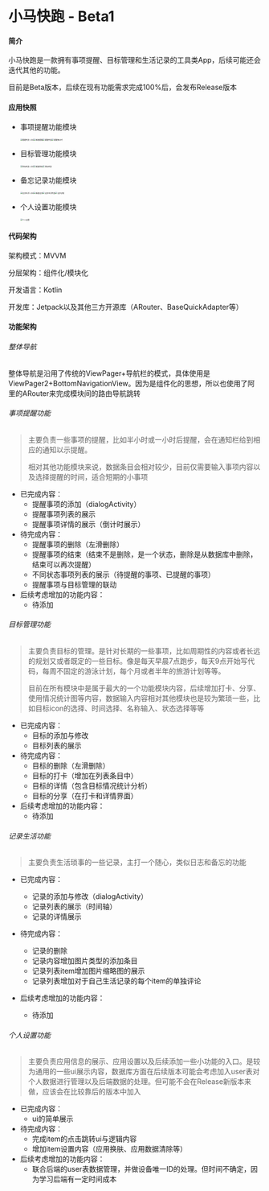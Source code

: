 # 小马快跑 - Beta1

#### 简介

小马快跑是一款拥有事项提醒、目标管理和生活记录的工具类App，后续可能还会迭代其他的功能。

目前是Beta版本，后续在现有功能需求完成100%后，会发布Release版本

#### 应用快照

* 事项提醒功能模块

  <img src="screenshot/提醒列表-占位.jpeg" alt="提醒列表-占位" style="zoom:25%;" /><img src="screenshot/新建提醒.jpeg" alt="新建提醒" style="zoom:25%;" /><img src="screenshot/提醒列表.jpeg" alt="提醒列表" style="zoom:25%;" /><img src="screenshot/提醒倒计时.jpeg" alt="提醒倒计时" style="zoom:25%;" />

* 目标管理功能模块

  <img src="screenshot/目标列表-占位.jpeg" alt="目标列表-占位" style="zoom:25%;" /><img src="screenshot/新建目标.jpeg" alt="新建目标" style="zoom:25%;" /><img src="screenshot/目标列表.jpeg" alt="目标列表" style="zoom:25%;" />

* 备忘记录功能模块

  <img src="screenshot/记录生活-占位.jpeg" alt="记录生活-占位" style="zoom:25%;" /><img src="screenshot/新建记录.jpeg" alt="新建记录" style="zoom:25%;" /><img src="screenshot/记录生活列表.jpeg" alt="记录生活列表" style="zoom:25%;" /><img src="screenshot/记录详情.jpeg" alt="记录详情" style="zoom:25%;" />

* 个人设置功能模块

  <img src="screenshot/个人设置.jpeg" alt="个人设置" style="zoom:25%;" />

#### 代码架构

架构模式：MVVM

分层架构：组件化/模块化

开发语言：Kotlin

开发库：Jetpack以及其他三方开源库（ARouter、BaseQuickAdapter等）

#### 功能架构

###### 整体导航

整体导航是沿用了传统的ViewPager+导航栏的模式，具体使用是ViewPager2+BottomNavigationView。因为是组件化的思想，所以也使用了阿里的ARouter来完成模块间的路由导航跳转

###### 事项提醒功能

> 主要负责一些事项的提醒，比如半小时或一小时后提醒，会在通知栏给到相应的通知以示提醒。
>
> 相对其他功能模块来说，数据条目会相对较少，目前仅需要输入事项内容以及选择提醒的时间，适合短期的小事项

* 已完成内容：
  * 提醒事项的添加（dialogActivity）
  * 提醒事项列表的展示
  * 提醒事项详情的展示（倒计时展示）
* 待完成内容：
  * 提醒事项的删除（左滑删除）
  * 提醒事项的结束（结束不是删除，是一个状态，删除是从数据库中删除，结束可以再次提醒）
  * 不同状态事项列表的展示（待提醒的事项、已提醒的事项）
  * 提醒事项与目标管理的联动
* 后续考虑增加的功能内容：
  * 待添加

###### 目标管理功能

> 主要负责目标的管理。是针对长期的一些事项，比如周期性的内容或者长远的规划又或者既定的一些目标。像是每天早晨7点跑步，每天9点开始写代码，每周不固定的游泳计划，每个月或者半年的旅游计划等等。
>
> 目前在所有模块中是属于最大的一个功能模块内容，后续增加打卡、分享、使用情况统计图等内容，数据输入内容相对其他模块也是较为繁琐一些，比如目标icon的选择、时间选择、名称输入、状态选择等等

* 已完成内容：
  * 目标的添加与修改
  * 目标列表的展示
* 待完成内容：
  * 目标的删除（左滑删除）
  * 目标的打卡（增加在列表条目中）
  * 目标的详情（包含目标情况统计分析）
  * 目标的分享（在打卡和详情界面）
* 后续考虑增加的功能内容：
  * 待添加

###### 记录生活功能

> 主要负责生活琐事的一些记录，主打一个随心，类似日志和备忘的功能

* 已完成内容：
  * 记录的添加与修改（dialogActivity）
  * 记录列表的展示（时间轴）
  * 记录的详情展示

* 待完成内容：
  * 记录的删除
  * 记录内容增加图片类型的添加条目
  * 记录列表item增加图片缩略图的展示
  * 记录列表增加对于自己生活记录的每个item的单独评论

* 后续考虑增加的功能内容：
  * 待添加


###### 个人设置功能

> 主要负责应用信息的展示、应用设置以及后续添加一些小功能的入口。是较为通用的一些ui展示内容，数据库方面在后续版本可能会考虑加入user表对个人数据进行管理以及后端数据的处理。但可能不会在Release新版本来做，应该会在比较靠后的版本中加入

* 已完成内容：
  * ui的简单展示
* 待完成内容：
  * 完成item的点击跳转ui与逻辑内容
  * 增加item设置内容（应用换肤、应用数据清除等）
* 后续考虑增加的功能内容：
  * 联合后端的user表数据管理，并做设备唯一ID的处理。但时间不确定，因为学习后端有一定时间成本